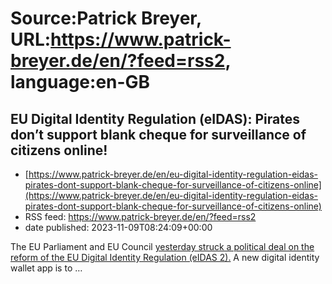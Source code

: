 # Source:Patrick Breyer, URL:https://www.patrick-breyer.de/en/?feed=rss2, language:en-GB

## EU Digital Identity Regulation (eIDAS): Pirates don’t support blank cheque for surveillance of citizens online!
 - [https://www.patrick-breyer.de/en/eu-digital-identity-regulation-eidas-pirates-dont-support-blank-cheque-for-surveillance-of-citizens-online](https://www.patrick-breyer.de/en/eu-digital-identity-regulation-eidas-pirates-dont-support-blank-cheque-for-surveillance-of-citizens-online)
 - RSS feed: https://www.patrick-breyer.de/en/?feed=rss2
 - date published: 2023-11-09T08:24:09+00:00

<p>The EU Parliament and EU Council <a href="https://www.europarl.europa.eu/news/en/press-room/20231106IPR09006/eu-wide-digital-wallet-meps-reach-deal-with-council">yesterday struck a political deal on the reform of the EU Digital Identity Regulation (eIDAS 2).</a> A new digital identity wallet app is to <span>…</span></p>

